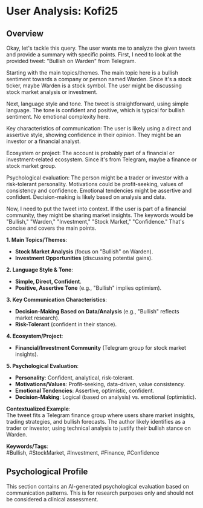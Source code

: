 # User Analysis: Kofi25

## Overview

<think>
Okay, let's tackle this query. The user wants me to analyze the given tweets and provide a summary with specific points. First, I need to look at the provided tweet: "Bullish on Warden" from Telegram.

Starting with the main topics/themes. The main topic here is a bullish sentiment towards a company or person named Warden. Since it's a stock ticker, maybe Warden is a stock symbol. The user might be discussing stock market analysis or investment.

Next, language style and tone. The tweet is straightforward, using simple language. The tone is confident and positive, which is typical for bullish sentiment. No emotional complexity here.

Key characteristics of communication: The user is likely using a direct and assertive style, showing confidence in their opinion. They might be an investor or a financial analyst.

Ecosystem or project: The account is probably part of a financial or investment-related ecosystem. Since it's from Telegram, maybe a finance or stock market group.

Psychological evaluation: The person might be a trader or investor with a risk-tolerant personality. Motivations could be profit-seeking, values of consistency and confidence. Emotional tendencies might be assertive and confident. Decision-making is likely based on analysis and data.

Now, I need to put the tweet into context. If the user is part of a financial community, they might be sharing market insights. The keywords would be "Bullish," "Warden," "Investment," "Stock Market," "Confidence." That's concise and covers the main points.
</think>

**1. Main Topics/Themes**:  
- **Stock Market Analysis** (focus on "Bullish" on Warden).  
- **Investment Opportunities** (discussing potential gains).  

**2. Language Style & Tone**:  
- **Simple, Direct, Confident**.  
- **Positive, Assertive Tone** (e.g., "Bullish" implies optimism).  

**3. Key Communication Characteristics**:  
- **Decision-Making Based on Data/Analysis** (e.g., "Bullish" reflects market research).  
- **Risk-Tolerant** (confident in their stance).  

**4. Ecosystem/Project**:  
- **Financial/Investment Community** (Telegram group for stock market insights).  

**5. Psychological Evaluation**:  
- **Personality**: Confident, analytical, risk-tolerant.  
- **Motivations/Values**: Profit-seeking, data-driven, value consistency.  
- **Emotional Tendencies**: Assertive, optimistic, confident.  
- **Decision-Making**: Logical (based on analysis) vs. emotional (optimistic).  

**Contextualized Example**:  
The tweet fits a Telegram finance group where users share market insights, trading strategies, and bullish forecasts. The author likely identifies as a trader or investor, using technical analysis to justify their bullish stance on Warden.  

**Keywords/Tags**:  
#Bullish, #StockMarket, #Investment, #Finance, #Confidence

## Psychological Profile

This section contains an AI-generated psychological evaluation based on communication patterns. This is for research purposes only and should not be considered a clinical assessment.